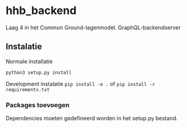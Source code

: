 
# hhb_backend
Laag 4 in het Common Ground-lagenmodel. GraphQL-backendserver

## Instalatie
Normale installatie

```python3 setup.py install```

Development instalatie
```pip install -e .```
of
```pip install -r requirements.txt```
     
### Packages toevoegen

Dependencies moeten gedefineerd worden in het setup.py bestand.
